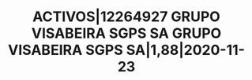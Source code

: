 ---
layout: asset
title: ACTIVOS|12264927 GRUPO VISABEIRA SGPS SA GRUPO VISABEIRA SGPS SA|1,88|2020-11-23
isin: PTG1VYJM0080
---